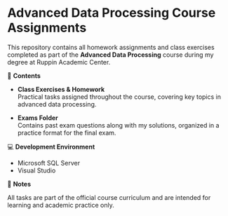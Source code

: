 # Advanced Data Processing Course Assignments

This repository contains all homework assignments and class exercises completed as part of the **Advanced Data Processing** course during my degree at Ruppin Academic Center.

📁 **Contents**

- **Class Exercises & Homework**  
  Practical tasks assigned throughout the course, covering key topics in advanced data processing.

- **Exams Folder**  
  Contains past exam questions along with my solutions, organized in a practice format for the final exam.

💻 **Development Environment**

- Microsoft SQL Server
- Visual Studio

📝 **Notes**

All tasks are part of the official course curriculum and are intended for learning and academic practice only.
